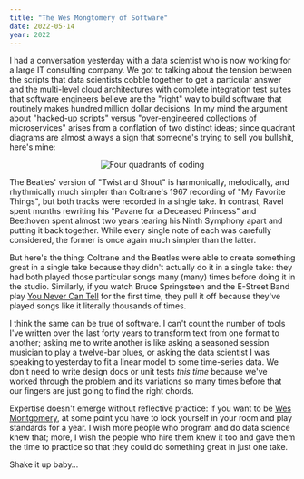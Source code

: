 ```yaml
---
title: "The Wes Mongtomery of Software"
date: 2022-05-14
year: 2022
---
```


I had a conversation yesterday with a data scientist who is now working for a large IT consulting company.
We got to talking about the tension between the scripts that data scientists cobble together to get a particular answer
and the multi-level cloud architectures with complete integration test suites
that software engineers believe are the "right" way to build software
that routinely makes hundred million dollar decisions.
In my mind the argument about "hacked-up scripts" versus "over-engineered collections of microservices"
arises from a conflation of two distinct ideas;
since quadrant diagrams are almost always a sign that someone's trying to sell you bullshit,
here's mine:

<div align="center">
<img src="{{ '/files/2022/wes-montgomery.svg' | relative_url }}" alt="Four quadrants of coding" />
</div>

The Beatles' version of "Twist and Shout" is harmonically, melodically, and rhythmically much simpler
than Coltrane's 1967 recording of "My Favorite Things",
but both tracks were recorded in a single take.
In contrast,
Ravel spent months rewriting his "Pavane for a Deceased Princess"
and Beethoven spent almost two years tearing his Ninth Symphony apart and putting it back together.
While every single note of each was carefully considered,
the former is once again much simpler than the latter.

But here's the thing:
Coltrane and the Beatles were able to create something great in a single take
because they didn't actually do it in a single take:
they had both played those particular songs many (many) times before doing it in the studio.
Similarly,
if you watch Bruce Springsteen and the E-Street Band
play <a href="https://www.youtube.com/watch?v=L-Ds-FXGGQg">You Never Can Tell</a> for the first time,
they pull it off because they've played songs like it literally thousands of times.

I think the same can be true of software.
I can't count the number of tools I've written over the last forty years
to transform text from one format to another;
asking me to write another is like asking a seasoned session musician to play a twelve-bar blues,
or asking the data scientist I was speaking to yesterday to fit a linear model to some time-series data.
We don't need to write design docs or unit tests *this time*
because we've worked through the problem and its variations so many times before
that our fingers are just going to find the right chords.

Expertise doesn't emerge without reflective practice:
if you want to be <a href="https://www.youtube.com/watch?v=IFBeo0cGu7c">Wes Montgomery</a>,
at some point you have to lock yourself in your room and play standards for a year.
I wish more people who program and do data science knew that;
more,
I wish the people who hire them knew it too
and gave them the time to practice
so that they could do something great in just one take.

Shake it up baby…
